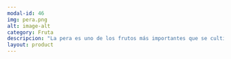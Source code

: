 ```yaml
---
modal-id: 46
img: pera.png
alt: image-alt
category: Fruta
descripcion: "La pera es uno de los frutos más importantes que se cultivan en regiones templadas. Es curioso pues podemos encontrar peras de invierno o verano según su requerimiento de frío para madurar. Por ello podemos encontrar diferentes variedades de pera según la época del año. Las peras de invierno se conservan mucho mejor que sus primas de verano. Podemos encontrarlas en muchos platos típicos europeos, tanto en postres, mermeladas como en compotas."
layout: product
---
```

